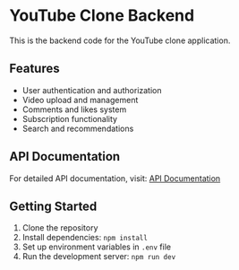 # YouTube Clone Backend

This is the backend code for the YouTube clone application.

## Features
- User authentication and authorization
- Video upload and management
- Comments and likes system
- Subscription functionality
- Search and recommendations

## API Documentation
For detailed API documentation, visit: [API Documentation](https://app.eraser.io/workspace/YtPqZ1VogxGy1jzIDkzj)

## Getting Started
1. Clone the repository
2. Install dependencies: `npm install`
3. Set up environment variables in `.env` file
4. Run the development server: `npm run dev`
